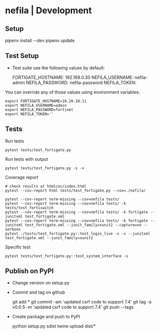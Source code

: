 # nefila | Development

## Setup

pipenv install --dev
pipenv update

## Test Setup

- Test suite use the following values by default:

    FORTIGATE_HOSTNAME: 192.168.0.30
    NEFILA_USERNAME: nefila-admin
    NEFILA_PASSWORD: nefila-password
    NEFILA_TOKEN: <blank>

You can override any of those values using environment variables:

    export FORTIGATE_HOSTNAME=10.20.10.11
    export NEFILA_USERNAME=admin
    export NEFILA_PASSWORD=fortinet
    export NEFILA_TOKEN=''

## Tests

Run tests

    pytest tests/test_fortigate.py

Run tests with output

    pytest tests/test_fortigate.py -s -v

Coverage report

    # check results at htmlcov/index.html
    pytest --cov-report html tests/test_fortigate.py --cov=./nefila/    

    pytest --cov-report term-missing --cov=nefila tests/
    pytest --cov-report term-missing --cov=nefila tests/ -k tests/test_fortiswitch
    pytest --cov-report term-missing --cov=nefila tests/ -k fortigate --junitxml test_fortigate.xml
    pytest --cov-report term-missing --cov=nefila tests/ -k fortigate --junitxml test_fortigate.xml --junit_family=xunit2 --capture=no --verbose
    pytest ./tests/test_fortigate.py::test_login_live -s -v --junitxml test_fortigate.xml --junit_family=xunit2

Specific test

    pytest tests/test_fortigate.py::test_system_interface -s

## Publish on PyPI

- Change version on setup.py
- Commit and tag on github


    git add *
    git commit -am 'updated csrf code to support 7.4'
    git tag -a v0.0.5 -m 'updated csrf code to support 7.4'
    git push --tags

- Create package and push to PyPI

    python setup.py sdist
    twine upload dist/*
